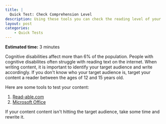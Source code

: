 ```yaml
---
title: |
  Quick Test: Check Comprehension Level
description: Using these tools you can check the reading level of your written content.
layout: post
categories:
    - Quick Tests
---
```


**Estimated time:** 3 minutes

Cognitive disabilities affect more than 6% of the population. People with cognitive disabilites often struggle with reading text on the internet. When writing content, it is important to identify your target audience and write accordingly. If you don't know who your target audience is, target your content a reader between the ages of 12 and 15 years old.

Here are some tools to test your content:

1. [Read-able.com](http://www.read-able.com/)
2. [Microsoft Office](http://office.microsoft.com/en-us/word-help/test-your-document-s-readability-HP010148506.aspx)


If your content content isn't hitting the target audience, take some time and rewrite it.